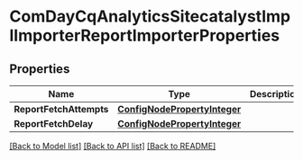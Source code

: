 # ComDayCqAnalyticsSitecatalystImplImporterReportImporterProperties

## Properties
Name | Type | Description | Notes
------------ | ------------- | ------------- | -------------
**ReportFetchAttempts** | [**ConfigNodePropertyInteger**](configNodePropertyInteger.md) |  | [optional] 
**ReportFetchDelay** | [**ConfigNodePropertyInteger**](configNodePropertyInteger.md) |  | [optional] 

[[Back to Model list]](../README.md#documentation-for-models) [[Back to API list]](../README.md#documentation-for-api-endpoints) [[Back to README]](../README.md)


